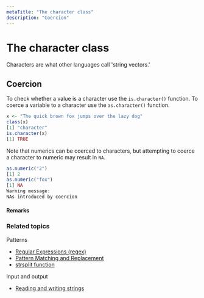 ```yaml
---
metaTitle: "The character class"
description: "Coercion"
---
```


# The character class


Characters are what other languages call 'string vectors.'



## Coercion


To check whether a value is a character use the `is.character()` function. To coerce a variable to a character use the `as.character()` function.

```r
x <- "The quick brown fox jumps over the lazy dog"
class(x)
[1] "character"
is.character(x)
[1] TRUE

```

Note that numerics can be coerced to characters, but attempting to coerce a character to numeric may result in `NA`.

```r
as.numeric("2")
[1] 2
as.numeric("fox")
[1] NA
Warning message:
NAs introduced by coercion 

```



#### Remarks


### Related topics

Patterns

- [Regular Expressions (regex)](http://stackoverflow.com/documentation/r/5748)
- [Pattern Matching and Replacement](http://stackoverflow.com/documentation/r/1123)
- [strsplit function](http://stackoverflow.com/documentation/r/2762/strsplit-function#t=201702151627471743408)

Input and output

- [Reading and writing strings](http://stackoverflow.com/documentation/r/5541/)

